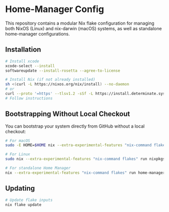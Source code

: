 # Home-Manager Config

This repository contains a modular Nix flake configuration for managing both NixOS (Linux) and
nix-darwin (macOS) systems, as well as standalone home-manager configurations.

## Installation

```sh
# Install xcode
xcode-select --install
softwareupdate --install-rosetta --agree-to-license

# Install Nix (if not already installed)
sh <(curl -L https://nixos.org/nix/install) --no-daemon
# or
curl --proto '=https' --tlsv1.2 -sSf -L https://install.determinate.systems/nix | sh -s -- install
# Follow instructions
```

## Bootstrapping Without Local Checkout

You can bootstrap your system directly from GitHub without a local checkout:

```sh
# For macOS
sudo -E HOME=$HOME nix --extra-experimental-features "nix-command flakes" run nix-darwin -- switch --flake 'github:nalabelle/dotfiles?dir=home-manager#'$(hostname)

# For Linux
sudo nix --extra-experimental-features "nix-command flakes" run nixpkgs#nixos-rebuild -- switch --flake 'github:nalabelle/dotfiles?dir=home-manager#'$(hostname)

# For standalone Home Manager
nix --extra-experimental-features "nix-command flakes" run home-manager/master -- switch --flake 'github:nalabelle/dotfiles?dir=home-manager#'$(whoami)@$(hostname)
```

## Updating

```sh
# Update flake inputs
nix flake update
```
